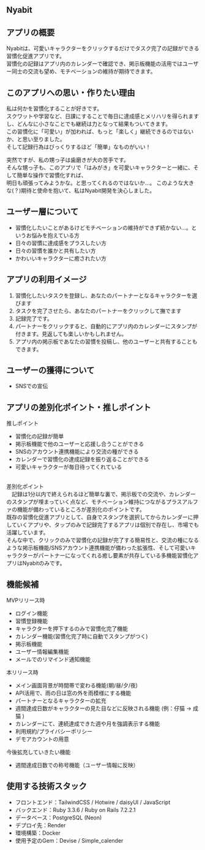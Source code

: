 ## Nyabit

## アプリの概要
Nyabitは、可愛いキャラクターをクリックするだけでタスク完了の記録ができる習慣化促進アプリです。<br>
習慣化の記録はアプリ内のカレンダーで確認でき、掲示板機能の活用ではユーザー同士の交流も望め、モチベーションの維持が期待できます。

## このアプリへの思い・作りたい理由
私は何かを習慣化することが好きです。<br>
スクワットや学習など、日課にすることで毎日に達成感とメリハリを得られますし、どんなに小さなことでも継続は力となって結果もついてきます。<br>
この習慣化に「可愛い」が加われば、もっと「楽しく」継続できるのではないか、と思い至りました。<br>
そして記録行為はびっくりするほど「簡単」なものがいい！<br>

突然ですが、私の甥っ子は歯磨きが大の苦手です。<br>
そんな甥っ子も、このアプリで「はみがき」を可愛いキャラクターと一緒に、そして簡単な操作で習慣化すれば、<br>
明日も頑張ってみようかな。と思ってくれるのではないか...。
このような大きな(？)期待と使命を抱いて、私はNyabit開発を決心しました。<br>

## ユーザー層について
- 習慣化したいことがあるけどモチベーションの維持ができず続かない...。というお悩みを抱えている方
- 日々の習慣に達成感をプラスしたい方
- 日々の習慣を誰かと共有したい方
- かわいいキャラクターに癒されたい方

## アプリの利用イメージ
1. 習慣化したいタスクを登録し、あなたのパートナーとなるキャラクターを選びます
2. タスクを完了させたら、あなたのパートナーをクリックして撫でます
3. 記録完了です。
4. パートナーをクリックすると、自動的にアプリ内のカレンダーにスタンプが付きます。見返しても楽しいかもしれません。
5. アプリ内の掲示板であなたの習慣を投稿し、他のユーザーと共有することもできます。

## ユーザーの獲得について
- SNSでの宣伝

## アプリの差別化ポイント・推しポイント
推しポイント
- 習慣化の記録が簡単
- 掲示板機能で他のユーザーと応援し合うことができる
- SNSのアカウント連携機能により交流の種ができる
- カレンダーで習慣化の達成記録を振り返ることができる
- 可愛いキャラクターが毎日待ってくれている
<br>
差別化ポイント<br>
　記録は1分以内で終えられるほど簡単な裏で、掲示板での交流や、カレンダーのスタンプが埋まっていく点など、モチベーション維持につながるプラスアルファの機能が備わっているところが差別化のポイントです。<br>
既存の習慣化促進アプリとして、自身でスタンプを選択してからカレンダーに押していくアプリや、タップのみで記録完了するアプリは個別で存在し、市場でも活躍しています。<br>
そんな中で、クリックのみで習慣化の記録が完了する簡易性と、交流の種になるような掲示板機能/SNSアカウント連携機能が備わった拡張性、そして可愛いキャラクターがパートナーになってくれる癒し要素が共存している多機能習慣化アプリはNyabitのみです。<br>

## 機能候補
MVPリリース時
- ログイン機能
- 習慣登録機能
- キャラクターを押下するのみで習慣化完了機能
- カレンダー機能(習慣化完了時に自動でスタンプがつく)
- 掲示板機能
- ユーザー情報編集機能
- メールでのリマインド通知機能

本リリース時
- メイン画面背景が時間帯で変わる機能(朝/昼/夕/夜)
- API活用で、雨の日は窓の外を雨模様にする機能
- パートナーとなるキャラクターの拡充
- 週間達成日数がキャラクターの見た目などに反映される機能 (例：仔猫 → 成猫 )
- カレンダーにて、連続達成できた週や月を強調表示する機能
- 利用規約/プライバシーポリシー
- デモアカウントの用意

今後拡充していきたい機能
- 週間達成日数での称号機能（ユーザー情報に反映）

## 使用する技術スタック
- フロントエンド：TailwindCSS / Hotwire / daisyUI / JavaScript
- バックエンド：Ruby 3.3.6 / Ruby on Rails 7.2.2.1
- データベース：PostgreSQL (Neon)
- デプロイ先：Render
- 環境構築：Docker
- 使用予定のGem：Devise / Simple_calender